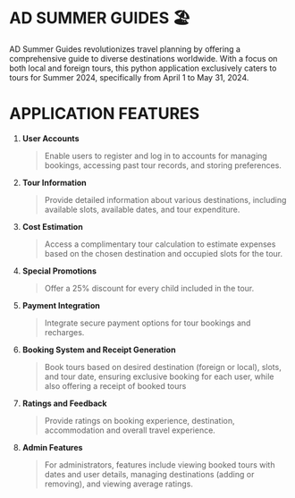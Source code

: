 # AD SUMMER GUIDES 🏖️

AD Summer Guides revolutionizes travel planning by offering a comprehensive guide to diverse destinations worldwide. With a focus on both local and foreign tours, this python application exclusively caters to tours for Summer 2024, specifically from April 1 to May 31, 2024.

# APPLICATION FEATURES
1. **User Accounts**
   > Enable users to register and log in to accounts for managing bookings, accessing past tour records, and storing preferences.
2. **Tour Information**
   > Provide detailed information about various destinations, including available slots, available dates, and tour expenditure.
3. **Cost Estimation**
    > Access a complimentary tour calculation to estimate expenses based on the chosen destination and occupied slots for the tour.
4. **Special Promotions**
   > Offer a 25% discount for every child included in the tour.
5. **Payment Integration**
   > Integrate secure payment options for tour bookings and recharges.
6. **Booking System and Receipt Generation**
   > Book tours based on desired destination (foreign or local), slots, and tour date, ensuring exclusive booking for each user, while also offering a receipt of booked tours
7. **Ratings and Feedback**
   > Provide ratings on booking experience, destination, accommodation and overall travel experience.
8. **Admin Features**
    > For administrators, features include viewing booked tours with dates and user details, managing destinations (adding or removing), and viewing average ratings.



